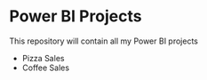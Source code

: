 # Power BI Projects
This repository will contain all my Power BI projects

<ul>
  <li>Pizza Sales</li>
  <li>Coffee Sales</li>
</ul>
